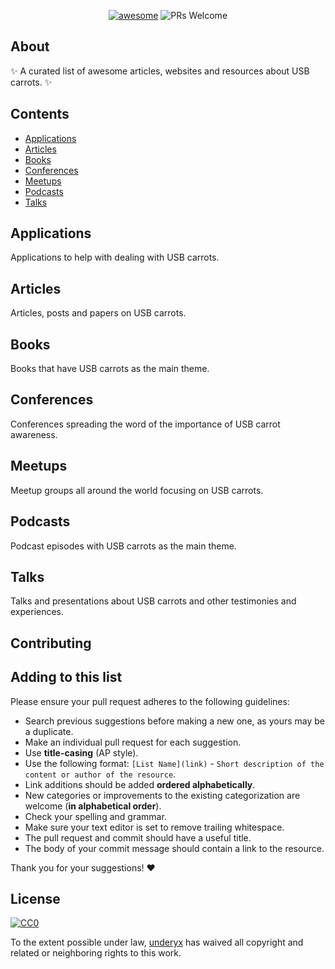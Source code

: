 
<p align="center">
  <a href="https://github.com/sindresorhus/awesome"><img alt="awesome" src="https://awesome.re/badge.svg"/></a>
  <img alt="PRs Welcome" src="https://img.shields.io/badge/PRs-welcome-brightgreen.svg"/>
</p>

## About

:sparkles: A curated list of awesome articles, websites and resources about USB carrots. :sparkles:

## Contents

- [Applications](#applications)
- [Articles](#articles)
- [Books](#books)
- [Conferences](#conferences)
- [Meetups](#meetups)
- [Podcasts](#podcasts)
- [Talks](#talks)

## Applications

Applications to help with dealing with USB carrots.

## Articles

Articles, posts and papers on USB carrots.

## Books

Books that have USB carrots as the main theme.

## Conferences

Conferences spreading the word of the importance of USB carrot awareness.

## Meetups

Meetup groups all around the world focusing on USB carrots.

## Podcasts

Podcast episodes with USB carrots as the main theme.

## Talks

Talks and presentations about USB carrots and other testimonies and experiences.

## Contributing


## Adding to this list

Please ensure your pull request adheres to the following guidelines:

- Search previous suggestions before making a new one, as yours may be a duplicate.
- Make an individual pull request for each suggestion.
- Use **title-casing** (AP style).
- Use the following format: `[List Name](link)` - `Short description of the content or author of the resource`.
- Link additions should be added **ordered alphabetically**.
- New categories or improvements to the existing categorization are welcome (**in alphabetical order**).
- Check your spelling and grammar.
- Make sure your text editor is set to remove trailing whitespace.
- The pull request and commit should have a useful title.
- The body of your commit message should contain a link to the resource.

Thank you for your suggestions! :heart:

## License

[![CC0](http://mirrors.creativecommons.org/presskit/buttons/88x31/svg/cc-zero.svg)](https://creativecommons.org/publicdomain/zero/1.0/)

To the extent possible under law, [underyx](https://github.com/underyx) has waived all copyright and related or neighboring rights to this work.
